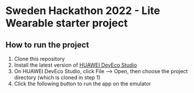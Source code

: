 # Sweden Hackathon 2022 - Lite Wearable starter project

## How to run the project

1. Clone this repository
2. Install the latest version of [HUAWEI DevEco Studio](https://developer.harmonyos.com/en/develop/deveco-studio/)
3. On HUAWEI DevEco Studio, click File --> Open, then choose the project directory (which is cloned in step 1)
4. Click the following button to run the app on the emulator
